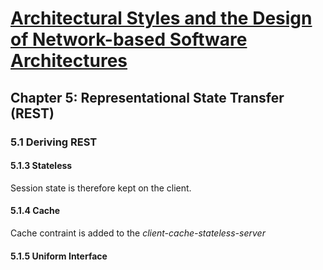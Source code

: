 # [Architectural Styles and the Design of Network-based Software Architectures](https://ics.uci.edu/~fielding/pubs/dissertation/fielding_dissertation.pdf)
## Chapter 5: Representational State Transfer (REST)
### 5.1 Deriving REST
#### 5.1.3 Stateless
Session state is therefore kept on the client.
#### 5.1.4 Cache
Cache contraint is added to the *client-cache-stateless-server*

#### 5.1.5 Uniform Interface
 
